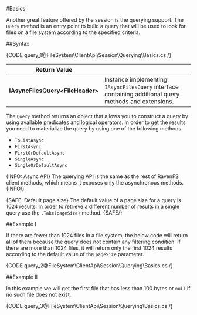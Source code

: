 #Basics

Another great feature offered by the session is the querying support. The `Query` method is an entry point to build a query that will be used to look for files on a file system according to the specified criteria.

##Syntax

{CODE query_1@FileSystem\ClientApi\Session\Querying\Basics.cs /}

| Return Value | |
| ------------- | ------------- |
| **IAsyncFilesQuery&lt;FileHeader&gt;** | Instance implementing `IAsyncFilesQuery` interface containing additional query methods and extensions. |


The `Query` method returns an object that allows you to construct a query by using available predicates and logical operators.
In order to get the results you need to materialize the query by using one of the following methods:

* `ToListAsync`
* `FirstAsync`
* `FirstOrDefaultAsync`
* `SingleAsync`
* `SingleOrDefaultAsync`

{INFO: Async API}
The querying API is the same as the rest of RavenFS client methods, which means it exposes only the asynchronous methods.
{INFO/}

{SAFE: Default page size}
The default value of a page size for a query is 1024 results. In order to retrieve a different number of results in a single query use the `.Take(pageSize)` method.
{SAFE/}

##Example I

If there are fewer than 1024 files in a file system, the below code will return all of them because the query does not contain any filtering condition. If there are more than 1024 files, it will return only the first 1024 results according to the default value of the `pageSize` parameter.

{CODE query_2@FileSystem\ClientApi\Session\Querying\Basics.cs /}

##Example II

In this example we will get the first file that has less than 100 bytes or `null` if no such file does not exist.

{CODE query_3@FileSystem\ClientApi\Session\Querying\Basics.cs /}
